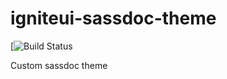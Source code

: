 # igniteui-sassdoc-theme
[![Build Status](https://travis-ci.org/IgniteUI/igniteui-sassdoc-theme.svg?branch=master)

Custom sassdoc theme
